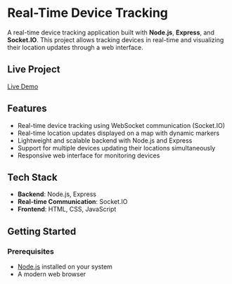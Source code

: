 # Real-Time Device Tracking

A real-time device tracking application built with **Node.js**, **Express**, and **Socket.IO**. This project allows tracking devices in real-time and visualizing their location updates through a web interface.

## Live Project
[Live Demo](https://realtime-device-tracking-gi3u.onrender.com/)  

## Features

- Real-time device tracking using WebSocket communication (Socket.IO)
- Real-time location updates displayed on a map with dynamic markers
- Lightweight and scalable backend with Node.js and Express
- Support for multiple devices updating their locations simultaneously
- Responsive web interface for monitoring devices

## Tech Stack

- **Backend**: Node.js, Express
- **Real-time Communication**: Socket.IO
- **Frontend**: HTML, CSS, JavaScript

## Getting Started

### Prerequisites
- [Node.js](https://nodejs.org/) installed on your system
- A modern web browser